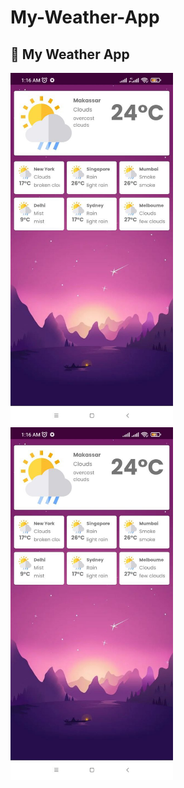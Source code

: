 # My-Weather-App

## :camera_flash: My Weather App
<!-- You can add more screenshots here if you like -->
<img src="/screenshoot/photo1672852927.jpeg" width="260">&emsp;
<img src="/screenshoot/photo1672852920.jpeg" width="260">&emsp;
